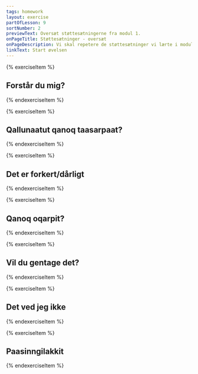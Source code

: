 ```yaml
---
tags: homework
layout: exercise
partOfLesson: 9
sortNumber: 2
previewText: Oversæt støttesætningerne fra modul 1.
onPageTitle: Støttesætninger - oversæt
onPageDescription: Vi skal repetere de støttesætninger vi lærte i modul 1. Oversæt sætningerne til enten dansk eller grønlandsk.
linkText: Start øvelsen
---
```


{% exerciseItem %}

## Forstår du mig?
<single-input data-label="Nutseruk" ></single-input>
<feedback-message data-content="Det hedder: Paasivinga?"></feedback-message>
{% endexerciseItem %}

{% exerciseItem %}

## Qallunaatut qanoq taasarpaat?
<single-input data-label="Nutseruk" ></single-input>
<feedback-message data-content="Det betyder: Hvad hedder det på dansk?"></feedback-message>
{% endexerciseItem %}

{% exerciseItem %}

## Det er forkert/dårligt
<single-input data-label="Nutseruk" ></single-input>
<feedback-message data-content="Det hedder: Ajorpoq"></feedback-message>
{% endexerciseItem %}

{% exerciseItem %}

## Qanoq oqarpit?
<single-input data-label="Nutseruk" ></single-input>
<feedback-message data-content="Det betyder: Hvad siger du?"></feedback-message>
{% endexerciseItem %}

{% exerciseItem %}

## Vil du gentage det?
<single-input data-label="Nutseruk" ></single-input>
<feedback-message data-content="Det hedder: Uteqqilaaruk"></feedback-message>
{% endexerciseItem %}

{% exerciseItem %}

## Det ved jeg ikke
<single-input data-label="Nutseruk" ></single-input>
<feedback-message data-content="Det hedder: Naluara"></feedback-message>
{% endexerciseItem %}

{% exerciseItem %}

## Paasinngilakkit
<single-input data-label="Nutseruk" ></single-input>
<feedback-message data-content="Det betyder: Jeg forstår dig ikke"></feedback-message>
{% endexerciseItem %}
